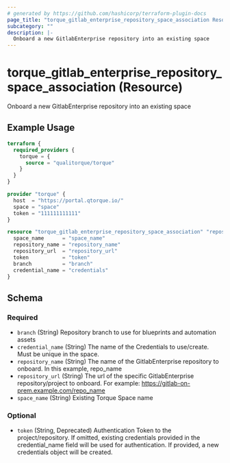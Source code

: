 ```yaml
---
# generated by https://github.com/hashicorp/terraform-plugin-docs
page_title: "torque_gitlab_enterprise_repository_space_association Resource - terraform-provider-torque"
subcategory: ""
description: |-
  Onboard a new GitlabEnterprise repository into an existing space
---
```


# torque_gitlab_enterprise_repository_space_association (Resource)

Onboard a new GitlabEnterprise repository into an existing space

## Example Usage

```terraform
terraform {
  required_providers {
    torque = {
      source = "qualitorque/torque"
    }
  }
}

provider "torque" {
  host  = "https://portal.qtorque.io/"
  space = "space"
  token = "111111111111"
}

resource "torque_gitlab_enterprise_repository_space_association" "repository" {
  space_name      = "space_name"
  repository_name = "repository_name"
  repository_url  = "repository_url"
  token           = "token"
  branch          = "branch"
  credential_name = "credentials"
}
```

<!-- schema generated by tfplugindocs -->
## Schema

### Required

- `branch` (String) Repository branch to use for blueprints and automation assets
- `credential_name` (String) The name of the Credentials to use/create. Must be unique in the space.
- `repository_name` (String) The name of the GitlabEnterprise repository to onboard. In this example, repo_name
- `repository_url` (String) The url of the specific GitlabEnterprise repository/project to onboard. For example: https://gitlab-on-prem.example.com/repo_name
- `space_name` (String) Existing Torque Space name

### Optional

- `token` (String, Deprecated) Authentication Token to the project/repository. If omitted, existing credentials provided in the credential_name field will be used for authentication. If provided, a new credentials object will be created.

